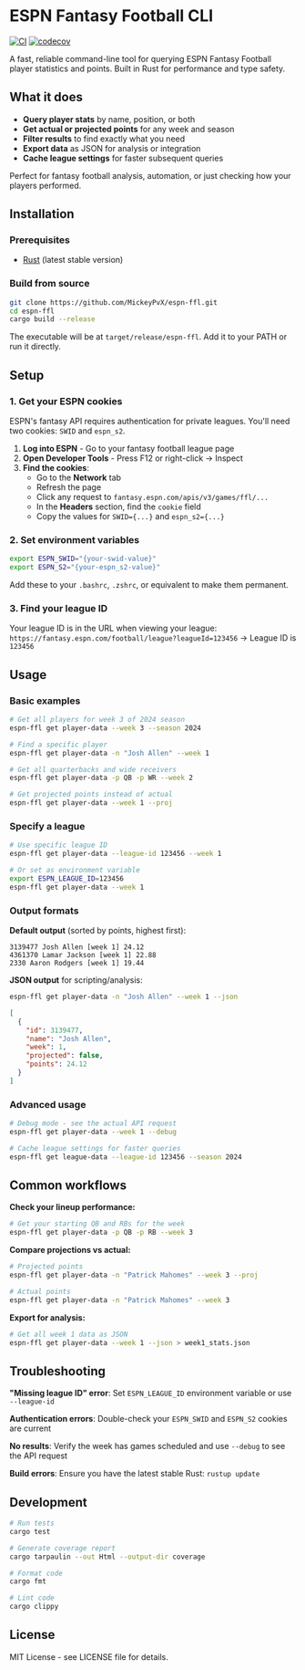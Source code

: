 # ESPN Fantasy Football CLI

[![CI](https://github.com/MickeyPvX/espn-ffl/workflows/CI/badge.svg)](https://github.com/MickeyPvX/espn-ffl/actions/workflows/ci.yml)
[![codecov](https://codecov.io/gh/MickeyPvX/espn-ffl/branch/main/graph/badge.svg)](https://codecov.io/gh/MickeyPvX/espn-ffl)

A fast, reliable command-line tool for querying ESPN Fantasy Football player statistics and points. Built in Rust for performance and type safety.

## What it does

- **Query player stats** by name, position, or both
- **Get actual or projected points** for any week and season
- **Filter results** to find exactly what you need
- **Export data** as JSON for analysis or integration
- **Cache league settings** for faster subsequent queries

Perfect for fantasy football analysis, automation, or just checking how your players performed.

## Installation

### Prerequisites

- [Rust](https://rustup.rs/) (latest stable version)

### Build from source

```bash
git clone https://github.com/MickeyPvX/espn-ffl.git
cd espn-ffl
cargo build --release
```

The executable will be at `target/release/espn-ffl`. Add it to your PATH or run it directly.

## Setup

### 1. Get your ESPN cookies

ESPN's fantasy API requires authentication for private leagues. You'll need two cookies: `SWID` and `espn_s2`.

1. **Log into ESPN** - Go to your fantasy football league page
2. **Open Developer Tools** - Press F12 or right-click → Inspect
3. **Find the cookies**:
   - Go to the **Network** tab
   - Refresh the page
   - Click any request to `fantasy.espn.com/apis/v3/games/ffl/...`
   - In the **Headers** section, find the `cookie` field
   - Copy the values for `SWID={...}` and `espn_s2={...}`

### 2. Set environment variables

```bash
export ESPN_SWID="{your-swid-value}"
export ESPN_S2="{your-espn_s2-value}"
```

Add these to your `.bashrc`, `.zshrc`, or equivalent to make them permanent.

### 3. Find your league ID

Your league ID is in the URL when viewing your league:
`https://fantasy.espn.com/football/league?leagueId=123456` → League ID is `123456`

## Usage

### Basic examples

```bash
# Get all players for week 3 of 2024 season
espn-ffl get player-data --week 3 --season 2024

# Find a specific player
espn-ffl get player-data -n "Josh Allen" --week 1

# Get all quarterbacks and wide receivers
espn-ffl get player-data -p QB -p WR --week 2

# Get projected points instead of actual
espn-ffl get player-data --week 1 --proj
```

### Specify a league

```bash
# Use specific league ID
espn-ffl get player-data --league-id 123456 --week 1

# Or set as environment variable
export ESPN_LEAGUE_ID=123456
espn-ffl get player-data --week 1
```

### Output formats

**Default output** (sorted by points, highest first):

```text
3139477 Josh Allen [week 1] 24.12
4361370 Lamar Jackson [week 1] 22.88
2330 Aaron Rodgers [week 1] 19.44
```

**JSON output** for scripting/analysis:

```bash
espn-ffl get player-data -n "Josh Allen" --week 1 --json
```

```json
[
  {
    "id": 3139477,
    "name": "Josh Allen",
    "week": 1,
    "projected": false,
    "points": 24.12
  }
]
```

### Advanced usage

```bash
# Debug mode - see the actual API request
espn-ffl get player-data --week 1 --debug

# Cache league settings for faster queries
espn-ffl get league-data --league-id 123456 --season 2024
```

## Common workflows

**Check your lineup performance:**

```bash
# Get your starting QB and RBs for the week
espn-ffl get player-data -p QB -p RB --week 3
```

**Compare projections vs actual:**

```bash
# Projected points
espn-ffl get player-data -n "Patrick Mahomes" --week 3 --proj

# Actual points
espn-ffl get player-data -n "Patrick Mahomes" --week 3
```

**Export for analysis:**

```bash
# Get all week 1 data as JSON
espn-ffl get player-data --week 1 --json > week1_stats.json
```

## Troubleshooting

**"Missing league ID" error**: Set `ESPN_LEAGUE_ID` environment variable or use `--league-id`

**Authentication errors**: Double-check your `ESPN_SWID` and `ESPN_S2` cookies are current

**No results**: Verify the week has games scheduled and use `--debug` to see the API request

**Build errors**: Ensure you have the latest stable Rust: `rustup update`

## Development

```bash
# Run tests
cargo test

# Generate coverage report
cargo tarpaulin --out Html --output-dir coverage

# Format code
cargo fmt

# Lint code
cargo clippy
```

## License

MIT License - see LICENSE file for details.
